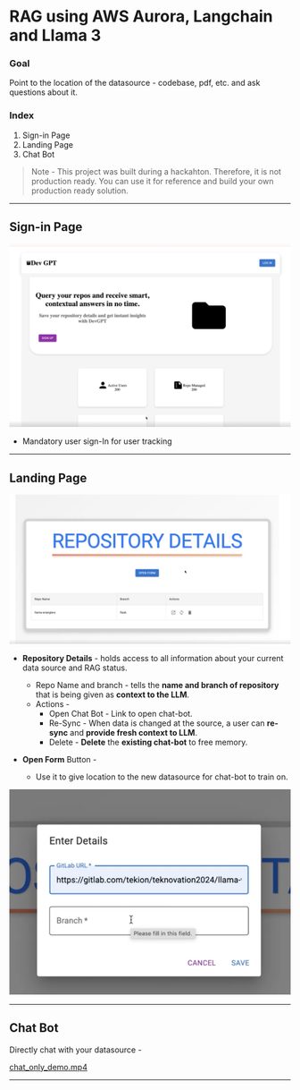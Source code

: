 # RAG using AWS Aurora, Langchain and Llama 3

### Goal

Point to the location of the datasource - codebase, pdf, etc. and ask questions about it.

### Index

1. Sign-in Page
2. Landing Page
3. Chat Bot

> Note - 
This project was built during a hackahton. Therefore, it is not production ready. 
You can use it for reference and build your own production ready solution.
> 

---

## Sign-in Page

![image.png](misc_holder/image.png)

- Mandatory user sign-In for user tracking

---

## Landing Page

![image.png](misc_holder/image%201.png)

- **Repository Details** - holds access to all information about your current data source and RAG status.
    - Repo Name and branch - tells the **name and branch of repository** that is being given as **context to the LLM**.
    - Actions -
        - Open Chat Bot - Link to open chat-bot.
        - Re-Sync - When data is changed at the source, a user can **re-sync** and **provide fresh context to LLM**.
        - Delete - **Delete** the **existing chat-bot** to free memory.

- **Open Form** Button -
    - Use it to give location to the new datasource for chat-bot to train on.
    

![image.png](misc_holder/image%202.png)

---

## Chat Bot

Directly chat with your datasource - 

[chat_only_demo.mp4](misc_holder/chat_only_demo.mp4)

---
